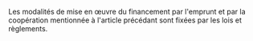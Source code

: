 Les modalités de mise en œuvre du financement par l'emprunt et par la coopération mentionnée à l'article précédant sont fixées par les lois et règlements.